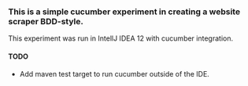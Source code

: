### This is a simple cucumber experiment in creating a website scraper BDD-style.

This experiment was run in IntellJ IDEA 12 with cucumber integration.

#### TODO
 * Add maven test target to run cucumber outside of the IDE.
